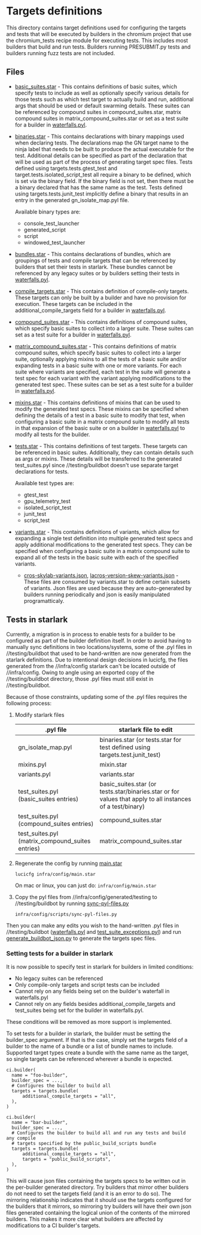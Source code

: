 # Targets definitions

This directory contains target definitions used for configuring the targets and
tests that will be executed by builders in the chromium project that use the
chromium_tests recipe module for executing tests. This includes most builders
that build and run tests. Builders running PRESUBMIT.py tests and builders
running fuzz tests are not included.

## Files

* [basic_suites.star](./basic_suites.star) - This contains definitions of basic
  suites, which specify tests to include as well as optionally specify various
  details for those tests such as which test target to actually build and run,
  additional args that should be used or default swarming details. These suites
  can be referenced by compound suites in compound_suites.star, matrix compound
  suites in matrix_compound_suites.star or set as a test suite for a builder in
  [waterfalls.pyl][waterfalls.pyl].
* [binaries.star](./binaries.star) - This contains declarations with binary
  mappings used when declaring tests. The declarations map the GN target name to
  the ninja label that needs to be built to produce the actual executable for
  the test. Additional details can be specified as part of the declaration that
  will be used as part of the process of generating target spec files. Tests
  defined using targets.tests.gtest_test and target.tests.isolated_script_test
  all require a binary to be defined, which is set via the binary field. If the
  binary field is not set, then there must be a binary declared that has the
  same name as the test. Tests defined using targets.tests.junit_test implicitly
  define a binary that results in an entry in the generated gn_isolate_map.pyl
  file.

  Available binary types are:
  * console_test_launcher
  * generated_script
  * script
  * windowed_test_launcher
* [bundles.star](./bundles.star) - This contains declarations of bundles, which
  are groupings of tests and compile targets that can be referenced by builders
  that set their tests in starlark. These bundles cannot be referenced by any
  legacy suites or by builders setting their tests in
  [waterfalls.pyl][waterfalls.pyl].
* [compile_targets.star](./compile_targets.star) - This contains definition of
  compile-only targets. These targets can only be built by a builder and have no
  provision for execution. These targets can be included in the
  additional_compile_targets field for a builder in
  [waterfalls.pyl][waterfalls.pyl].
* [compound_suites.star](./compound_suites.star) - This contains definitions of
  compound suites, which specify basic suites to collect into a larger suite.
  These suites can set as a test suite for a builder in
  [waterfalls.pyl][waterfalls.pyl].
* [matrix_compound_suites.star](./matrix_compound_suites.star) - This contains
  definitions of matrix compound suites, which specify basic suites to collect
  into a larger suite, optionally applying mixins to all the tests of a basic
  suite and/or expanding tests in a basic suite with one or more variants. For
  each suite where variants are specified, each test in the suite will generate
  a test spec for each variant with the variant applying modifications to the
  generated test spec. These suites can be set as a test suite for a builder in
  [waterfalls.pyl][waterfalls.pyl].
* [mixins.star](./mixins.star) - This contains definitions of mixins that can be
  used to modify the generated test specs. These mixins can be specified when
  defining the details of a test in a basic suite to modify that test, when
  configuring a basic suite in a matrix compound suite to modify all tests in
  that expansion of the basic suite or on a builder in
  [waterfalls.pyl][waterfalls.pyl] to modify all tests for the builder.
* [tests.star](./tests.star) - This contains definitions of test targets. These
  targets can be referenced in basic suites. Additionally, they can contain
  details such as args or mixins. These details will be transferred to the
  generated test_suites.pyl since //testing/buildbot doesn't use separate target
  declarations for tests.

  Available test types are:
  * gtest_test
  * gpu_telemetry_test
  * isolated_script_test
  * junit_test
  * script_test
* [variants.star](./variants.star) - This contains definitions of variants,
  which allow for expanding a single test definition into multiple generated
  test specs and apply additional modifications to the generated test specs.
  They can be specified when configuring a basic suite in a matrix compound
  suite to expand all of the tests in the basic suite with each of the specified
  variants.
  * [cros-skylab-variants.json](./cros-skylab-variants.json),
    [lacros-version-skew-variants.json](./lacros-version-skew-variants.json) -
    These files are consumed by variants.star to define certain subsets of
    variants. Json files are used because they are auto-generated by builders
    running periodically and json is easily manipulated programatticaly.

## Tests in starlark

Currently, a migration is in process to enable tests for a builder to be
configured as part of the builder definition itself. In order to avoid having to
manually sync definitions in two locations/systems, some of the .pyl files in
//testing/buildbot that used to be hand-written are now generated from the
starlark definitions. Due to intentional design decisions in lucicfg, the files
generated from the //infra/config starlark can't be located outside of
//infra/config. Owing to angle using an exported copy of the //testing/buildbot
directory, those .pyl files must still exist in //testing/buildbot.

Because of those constraints, updating some of the .pyl files requires the
following process:

1. Modify starlark files

    | .pyl file | starlark file to edit |
    |-----------|-----------------------|
    |gn_isolate_map.pyl|binaries.star (or tests.star for test defined using targets.test.junit_test)|
    |mixins.pyl|mixin.star|
    |variants.pyl|variants.star|
    |test_suites.pyl (basic_suites entries)|basic_suites.star (or tests.star/binaries.star or for values that apply to all instances of a test/binary)|
    |test_suites.pyl (compound_suites entries)|compound_suites.star|
    |test_suites.pyl (matrix_compound_suites entries)|matrix_compound_suites.star|

1. Regenerate the config by running [main.star](/infra/config/main.star)

    `lucicfg infra/config/main.star`

    On mac or linux, you can just do: `infra/config/main.star`

1. Copy the pyl files from //infra/config/generated/testing to
   //testing/buildbot by running
   [sync-pyl-files.py](/infra/config/scripts/sync-pyl-files.py)

    `infra/config/scripts/sync-pyl-files.py`

Then you can make any edits you wish to the hand-written .pyl files in
//testing/buildbot ([waterfalls.pyl][waterfalls.pyl] and
[test_suite_exceptions.pyl](/testing/buildbot/test_suite_exceptions.pyl)) and
run [generate_buildbot_json.py](/testing/buildbot/generate_buildbot_json.py) to
generate the targets spec files.

[waterfalls.pyl]: /testing/buildbot/waterfalls.pyl

### Setting tests for a builder in starlark

It is now possible to specify test in starlark for builders in limited
conditions:

* No legacy suites can be referenced
* Only compile-only targets and script tests can be included
* Cannot rely on any fields being set on the builder's waterfall in
  waterfalls.pyl
* Cannot rely on any fields besides additional_compile_targets and
  test_suites being set for the builder in waterfalls.pyl.

These conditions will be removed as more support is implemented.

To set tests for a builder in starlark, the builder must be setting the
builder_spec argument. If that is the case, simply set the targets field of a
builder to the name of a bundle or a list of bundle names to include. Supported
target types create a bundle with the same name as the target, so single targets
can be referenced wherever a bundle is expected.

```starlark
ci.builder(
  name = "foo-builder",
  builder_spec = ...,
  # Configures the builder to build all
  targets = targets.bundle(
      additional_compile_targets = "all",
  ),
)

ci.builder(
  name = "bar-builder",
  builder_spec = ...,
  # Configures the builder to build all and run any tests and build any compile
  # targets specified by the public_build_scripts bundle
  targets = targets.bundle(
      additional_compile_targets = "all",
      targets = "public_build_scripts",
  ),
)
```

This will cause json files containing the targets specs to be written out in the
per-builder generated directory. Try builders that mirror other builders do not
need to set the targets field (and it is an error to do so). The mirroring
relationship indicates that it should use the targets configured for the
builders that it mirrors, so mirroring try builders will have their own json
files generated containing the logical union of the contents of the mirrored
builders. This makes it more clear what builders are affected by modifications
to a CI builder's targets.
